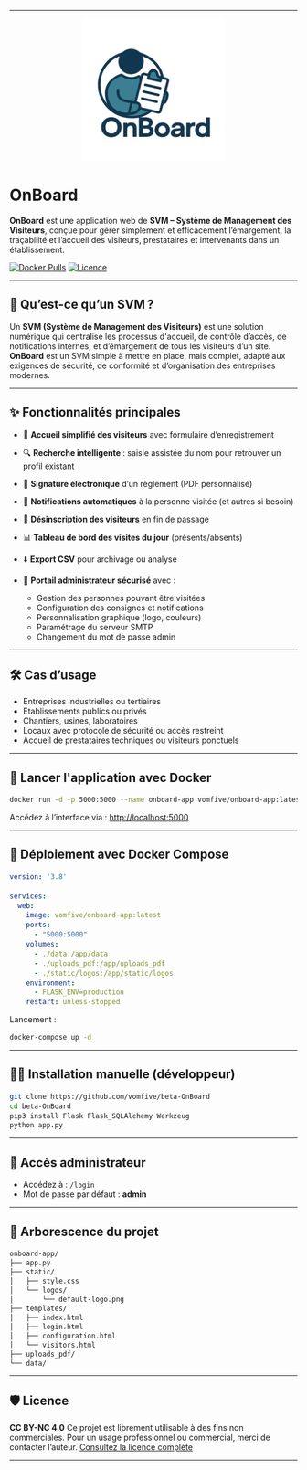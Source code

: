 
---

<div align="center">
  <img src="./static/logos/default-logo.png" width="250" alt="OnBoard Logo" />
</div>

# OnBoard

**OnBoard** est une application web de **SVM – Système de Management des Visiteurs**, conçue pour gérer simplement et efficacement l’émargement, la traçabilité et l’accueil des visiteurs, prestataires et intervenants dans un établissement.

[![Docker Pulls](https://img.shields.io/docker/pulls/vomfive/onboard-app)](https://hub.docker.com/r/vomfive/onboard-app)
[![Licence](https://img.shields.io/badge/Licence-CC%20BY--NC%204.0-blue)](https://creativecommons.org/licenses/by-nc/4.0/)

---

## 📌 Qu’est-ce qu’un SVM ?

Un **SVM (Système de Management des Visiteurs)** est une solution numérique qui centralise les processus d'accueil, de contrôle d’accès, de notifications internes, et d’émargement de tous les visiteurs d’un site.
**OnBoard** est un SVM simple à mettre en place, mais complet, adapté aux exigences de sécurité, de conformité et d’organisation des entreprises modernes.

---

## ✨ Fonctionnalités principales

* 💬 **Accueil simplifié des visiteurs** avec formulaire d’enregistrement
* 🔍 **Recherche intelligente** : saisie assistée du nom pour retrouver un profil existant
* 📝 **Signature électronique** d’un règlement (PDF personnalisé)
* 📧 **Notifications automatiques** à la personne visitée (et autres si besoin)
* 🚪 **Désinscription des visiteurs** en fin de passage
* 📊 **Tableau de bord des visites du jour** (présents/absents)
* ⬇️ **Export CSV** pour archivage ou analyse
* 🔐 **Portail administrateur sécurisé** avec :

  * Gestion des personnes pouvant être visitées
  * Configuration des consignes et notifications
  * Personnalisation graphique (logo, couleurs)
  * Paramétrage du serveur SMTP
  * Changement du mot de passe admin

---

## 🛠️ Cas d’usage

* Entreprises industrielles ou tertiaires
* Établissements publics ou privés
* Chantiers, usines, laboratoires
* Locaux avec protocole de sécurité ou accès restreint
* Accueil de prestataires techniques ou visiteurs ponctuels

---

## 🚀 Lancer l'application avec Docker

```bash
docker run -d -p 5000:5000 --name onboard-app vomfive/onboard-app:latest
```

Accédez à l’interface via : [http://localhost:5000](http://localhost:5000)

---

## 🐳 Déploiement avec Docker Compose

```yaml
version: '3.8'

services:
  web:
    image: vomfive/onboard-app:latest
    ports:
      - "5000:5000"
    volumes:
      - ./data:/app/data
      - ./uploads_pdf:/app/uploads_pdf
      - ./static/logos:/app/static/logos
    environment:
      - FLASK_ENV=production
    restart: unless-stopped
```

Lancement :

```bash
docker-compose up -d
```

---

## 🧑‍💻 Installation manuelle (développeur)

```bash
git clone https://github.com/vomfive/beta-OnBoard
cd beta-OnBoard
pip3 install Flask Flask_SQLAlchemy Werkzeug
python app.py
```

---

## 🔐 Accès administrateur

* Accédez à : `/login`
* Mot de passe par défaut : **admin**

---

## 📁 Arborescence du projet

```
onboard-app/
├── app.py
├── static/
│   ├── style.css
│   └── logos/
│       └── default-logo.png
├── templates/
│   ├── index.html
│   ├── login.html
│   ├── configuration.html
│   └── visitors.html
├── uploads_pdf/
└── data/
```

---

## 🛡️ Licence

**CC BY-NC 4.0**
Ce projet est librement utilisable à des fins non commerciales. Pour un usage professionnel ou commercial, merci de contacter l’auteur.
[Consultez la licence complète](https://creativecommons.org/licenses/by-nc/4.0/)

---
